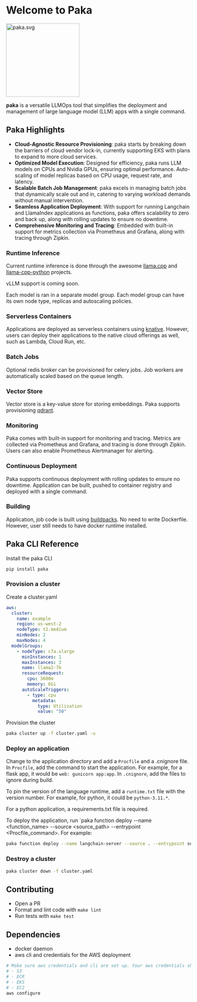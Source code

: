 # Welcome to Paka

<img src="docs/img/paka.svg" alt="paka.svg" width="200" height="200">

**paka** is a versatile LLMOps tool that simplifies the deployment and management of large language model (LLM) apps with a single command.

## Paka Highlights

- **Cloud-Agnostic Resource Provisioning**: paka starts by breaking down the barriers of cloud vendor lock-in, currently supporting EKS with plans to expand to more cloud services.
- **Optimized Model Execution**: Designed for efficiency, paka runs LLM models on CPUs and Nvidia GPUs, ensuring optimal performance. Auto-scaling of model replicas based on CPU usage, request rate, and latency.
- **Scalable Batch Job Management**: paka excels in managing batch jobs that dynamically scale out and in, catering to varying workload demands without manual intervention.
- **Seamless Application Deployment**: With support for running Langchain and LlamaIndex applications as functions, paka offers scalability to zero and back up, along with rolling updates to ensure no downtime.
- **Comprehensive Monitoring and Tracing**: Embedded with built-in support for metrics collection via Prometheus and Grafana, along with tracing through Zipkin.




### Runtime Inference
Current runtime inference is done through the awesome [llama.cpp](https://github.com/ggerganov/llama.cpp) and [llama-cpp-python](https://github.com/abetlen/llama-cpp-python) projects.

vLLM support is coming soon.

Each model is ran in a separate model group. Each model group can have its own node type, replicas and autoscaling policies.

### Serverless Containers
Applications are deployed as serverless containers using [knative](https://knative.dev). However, users can deploy their applications to the native cloud offerings as well, such as Lambda, Cloud Run, etc.

### Batch Jobs
Optional redis broker can be provisioned for celery jobs. Job workers are automatically scaled based on the queue length.

### Vector Store
Vector store is a key-value store for storing embeddings. Paka supports provisioning [qdrant](https://github.com/qdrant/qdrant).

### Monitoring
Paka comes with built-in support for monitoring and tracing. Metrics are collected via Prometheus and Grafana, and tracing is done through Zipkin. Users can also enable Prometheus Alertmanager for alerting.

### Continuous Deployment
Paka supports continuous deployment with rolling updates to ensure no downtime. Application can be built, pushed to container registry and deployed with a single command.

### Building
Application, job code is built using [buildpacks](https://buildpacks.io/). No need to write Dockerfile. However, user still needs to have docker runtime installed.


## Paka CLI Reference

Install the paka CLI
```bash
pip install paka
```

### Provision a cluster

Create a cluster.yaml
```yaml
aws:
  cluster:
    name: example
    region: us-west-2
    nodeType: t2.medium
    minNodes: 2
    maxNodes: 4
  modelGroups:
    - nodeType: c7a.xlarge
      minInstances: 1
      maxInstances: 3
      name: llama2-7b
      resourceRequest:
        cpu: 3600m
        memory: 6Gi
      autoScaleTriggers:
        - type: cpu
          metadata:
            type: Utilization
            value: "50"
```

Provision the cluster
```bash
paka cluster up -f cluster.yaml -u
```

### Deploy an application
Change to the application directory and add a `Procfile` and a .cnignore file.
In `Procfile`, add the command to start the application. For example, for a flask app, it would be `web: gunicorn app:app`. In `.cnignore`, add the files to ignore during build.

To pin the version of the language runtime, add a `runtime.txt` file with the version number. For example, for python, it could be `python-3.11.*`.

For a python application, a requirements.txt file is required.

To deploy the application, run `paka function deploy --name <function_name> --source <source_path> --entrypoint <Procfile_command>. For example:

```bash
paka function deploy --name langchain-server --source . --entrypoint serve
```

### Destroy a cluster
```bash
paka cluster down -f cluster.yaml
```

## Contributing
- Open a PR
- Format and lint code with `make lint`
- Run tests with `make test`

## Dependencies
- docker daemon
- aws cli and credentials for the AWS deployment
```bash
# Make sure aws credentials and cli are set up. Your aws credentials should have access to the following services:
# - S3
# - ECR
# - EKS
# - EC2
aws configure
```
